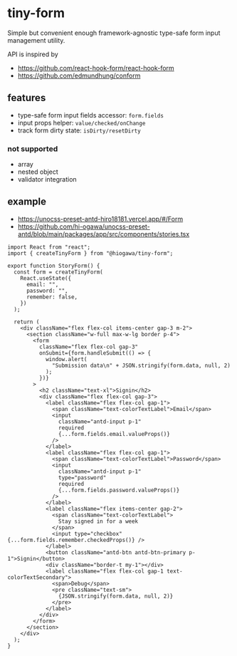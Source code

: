 # tiny-form

Simple but convenient enough framework-agnostic type-safe form input management utility.

API is inspired by

- https://github.com/react-hook-form/react-hook-form
- https://github.com/edmundhung/conform

## features

- type-safe form input fields accessor: `form.fields`
- input props helper: `value/checked/onChange`
- track form dirty state: `isDirty/resetDirty`

### not supported

- array
- nested object
- validator integration

## example

- https://unocss-preset-antd-hiro18181.vercel.app/#/Form
- https://github.com/hi-ogawa/unocss-preset-antd/blob/main/packages/app/src/components/stories.tsx

<!--
%template-input-start:example%

```tsx
import React from "react";
import { createTinyForm } from "@hiogawa/tiny-form";

{%shell node -e 'console.log(fs.readFileSync("../app/src/components/stories.tsx", "utf-8").match(/^export function StoryForm(.*?)^}/ms)[0])' %}
```

%template-input-end:example%
-->

<!-- %template-output-start:example% -->

```tsx
import React from "react";
import { createTinyForm } from "@hiogawa/tiny-form";

export function StoryForm() {
  const form = createTinyForm(
    React.useState({
      email: "",
      password: "",
      remember: false,
    })
  );

  return (
    <div className="flex flex-col items-center gap-3 m-2">
      <section className="w-full max-w-lg border p-4">
        <form
          className="flex flex-col gap-3"
          onSubmit={form.handleSubmit(() => {
            window.alert(
              "Submission data\n" + JSON.stringify(form.data, null, 2)
            );
          })}
        >
          <h2 className="text-xl">Signin</h2>
          <div className="flex flex-col gap-3">
            <label className="flex flex-col gap-1">
              <span className="text-colorTextLabel">Email</span>
              <input
                className="antd-input p-1"
                required
                {...form.fields.email.valueProps()}
              />
            </label>
            <label className="flex flex-col gap-1">
              <span className="text-colorTextLabel">Password</span>
              <input
                className="antd-input p-1"
                type="password"
                required
                {...form.fields.password.valueProps()}
              />
            </label>
            <label className="flex items-center gap-2">
              <span className="text-colorTextLabel">
                Stay signed in for a week
              </span>
              <input type="checkbox" {...form.fields.remember.checkedProps()} />
            </label>
            <button className="antd-btn antd-btn-primary p-1">Signin</button>
            <div className="border-t my-1"></div>
            <label className="flex flex-col gap-1 text-colorTextSecondary">
              <span>Debug</span>
              <pre className="text-sm">
                {JSON.stringify(form.data, null, 2)}
              </pre>
            </label>
          </div>
        </form>
      </section>
    </div>
  );
}
```

<!-- %template-output-end:example% -->
